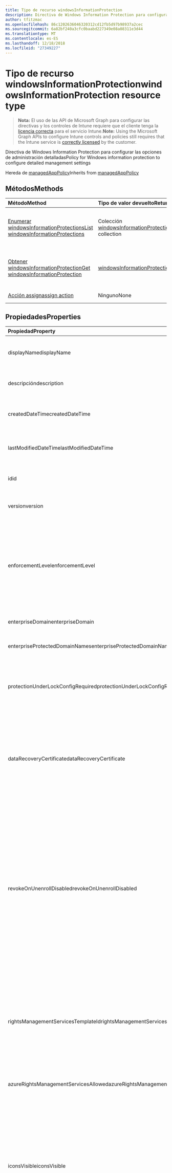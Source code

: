 ```yaml
---
title: Tipo de recurso windowsInformationProtection
description: Directiva de Windows Information Protection para configurar las opciones de administración detalladas
author: tfitzmac
ms.openlocfilehash: 86c1202636046320312cd12fb5d97b98937a2cec
ms.sourcegitcommit: 6a82bf240a3cfc0baabd227349e08a08311e3d44
ms.translationtype: MT
ms.contentlocale: es-ES
ms.lasthandoff: 12/18/2018
ms.locfileid: "27349227"
---
```

# <a name="windowsinformationprotection-resource-type"></a><span data-ttu-id="c228c-103">Tipo de recurso windowsInformationProtection</span><span class="sxs-lookup"><span data-stu-id="c228c-103">windowsInformationProtection resource type</span></span>

> <span data-ttu-id="c228c-104">**Nota:** El uso de las API de Microsoft Graph para configurar las directivas y los controles de Intune requiere que el cliente tenga la [licencia correcta](https://go.microsoft.com/fwlink/?linkid=839381) para el servicio Intune.</span><span class="sxs-lookup"><span data-stu-id="c228c-104">**Note:** Using the Microsoft Graph APIs to configure Intune controls and policies still requires that the Intune service is [correctly licensed](https://go.microsoft.com/fwlink/?linkid=839381) by the customer.</span></span>

<span data-ttu-id="c228c-105">Directiva de Windows Information Protection para configurar las opciones de administración detalladas</span><span class="sxs-lookup"><span data-stu-id="c228c-105">Policy for Windows information protection to configure detailed management settings</span></span>

<span data-ttu-id="c228c-106">Hereda de [managedAppPolicy](../resources/intune-mam-managedapppolicy.md)</span><span class="sxs-lookup"><span data-stu-id="c228c-106">Inherits from [managedAppPolicy](../resources/intune-mam-managedapppolicy.md)</span></span>

## <a name="methods"></a><span data-ttu-id="c228c-107">Métodos</span><span class="sxs-lookup"><span data-stu-id="c228c-107">Methods</span></span>
|<span data-ttu-id="c228c-108">Método</span><span class="sxs-lookup"><span data-stu-id="c228c-108">Method</span></span>|<span data-ttu-id="c228c-109">Tipo de valor devuelto</span><span class="sxs-lookup"><span data-stu-id="c228c-109">Return Type</span></span>|<span data-ttu-id="c228c-110">Descripción</span><span class="sxs-lookup"><span data-stu-id="c228c-110">Description</span></span>|
|:---|:---|:---|
|[<span data-ttu-id="c228c-111">Enumerar windowsInformationProtections</span><span class="sxs-lookup"><span data-stu-id="c228c-111">List windowsInformationProtections</span></span>](../api/intune-mam-windowsinformationprotection-list.md)|<span data-ttu-id="c228c-112">Colección [windowsInformationProtection](../resources/intune-mam-windowsinformationprotection.md)</span><span class="sxs-lookup"><span data-stu-id="c228c-112">[windowsInformationProtection](../resources/intune-mam-windowsinformationprotection.md) collection</span></span>|<span data-ttu-id="c228c-113">Enumere las propiedades y las relaciones de los objetos [windowsInformationProtection](../resources/intune-mam-windowsinformationprotection.md).</span><span class="sxs-lookup"><span data-stu-id="c228c-113">List properties and relationships of the [windowsInformationProtection](../resources/intune-mam-windowsinformationprotection.md) objects.</span></span>|
|[<span data-ttu-id="c228c-114">Obtener windowsInformationProtection</span><span class="sxs-lookup"><span data-stu-id="c228c-114">Get windowsInformationProtection</span></span>](../api/intune-mam-windowsinformationprotection-get.md)|[<span data-ttu-id="c228c-115">windowsInformationProtection</span><span class="sxs-lookup"><span data-stu-id="c228c-115">windowsInformationProtection</span></span>](../resources/intune-mam-windowsinformationprotection.md)|<span data-ttu-id="c228c-116">Lea las propiedades y las relaciones del objeto [windowsInformationProtection](../resources/intune-mam-windowsinformationprotection.md).</span><span class="sxs-lookup"><span data-stu-id="c228c-116">Read properties and relationships of the [windowsInformationProtection](../resources/intune-mam-windowsinformationprotection.md) object.</span></span>|
|[<span data-ttu-id="c228c-117">Acción assign</span><span class="sxs-lookup"><span data-stu-id="c228c-117">assign action</span></span>](../api/intune-mam-windowsinformationprotection-assign.md)|<span data-ttu-id="c228c-118">Ninguno</span><span class="sxs-lookup"><span data-stu-id="c228c-118">None</span></span>|<span data-ttu-id="c228c-119">Todavía no documentado</span><span class="sxs-lookup"><span data-stu-id="c228c-119">Not yet documented</span></span>|

## <a name="properties"></a><span data-ttu-id="c228c-120">Propiedades</span><span class="sxs-lookup"><span data-stu-id="c228c-120">Properties</span></span>
|<span data-ttu-id="c228c-121">Propiedad</span><span class="sxs-lookup"><span data-stu-id="c228c-121">Property</span></span>|<span data-ttu-id="c228c-122">Tipo</span><span class="sxs-lookup"><span data-stu-id="c228c-122">Type</span></span>|<span data-ttu-id="c228c-123">Descripción</span><span class="sxs-lookup"><span data-stu-id="c228c-123">Description</span></span>|
|:---|:---|:---|
|<span data-ttu-id="c228c-124">displayName</span><span class="sxs-lookup"><span data-stu-id="c228c-124">displayName</span></span>|<span data-ttu-id="c228c-125">String</span><span class="sxs-lookup"><span data-stu-id="c228c-125">String</span></span>|<span data-ttu-id="c228c-126">Nombre para mostrar de la directiva.</span><span class="sxs-lookup"><span data-stu-id="c228c-126">Policy display name.</span></span> <span data-ttu-id="c228c-127">Heredado de [managedAppPolicy](../resources/intune-mam-managedapppolicy.md).</span><span class="sxs-lookup"><span data-stu-id="c228c-127">Inherited from [managedAppPolicy](../resources/intune-mam-managedapppolicy.md)</span></span>|
|<span data-ttu-id="c228c-128">descripción</span><span class="sxs-lookup"><span data-stu-id="c228c-128">description</span></span>|<span data-ttu-id="c228c-129">String</span><span class="sxs-lookup"><span data-stu-id="c228c-129">String</span></span>|<span data-ttu-id="c228c-130">Descripción de la directiva.</span><span class="sxs-lookup"><span data-stu-id="c228c-130">The policy's description.</span></span> <span data-ttu-id="c228c-131">Heredado de [managedAppPolicy](../resources/intune-mam-managedapppolicy.md).</span><span class="sxs-lookup"><span data-stu-id="c228c-131">Inherited from [managedAppPolicy](../resources/intune-mam-managedapppolicy.md)</span></span>|
|<span data-ttu-id="c228c-132">createdDateTime</span><span class="sxs-lookup"><span data-stu-id="c228c-132">createdDateTime</span></span>|<span data-ttu-id="c228c-133">DateTimeOffset</span><span class="sxs-lookup"><span data-stu-id="c228c-133">DateTimeOffset</span></span>|<span data-ttu-id="c228c-134">Fecha y hora de creación de la directiva.</span><span class="sxs-lookup"><span data-stu-id="c228c-134">The date and time the policy was created.</span></span> <span data-ttu-id="c228c-135">Heredado de [managedAppPolicy](../resources/intune-mam-managedapppolicy.md).</span><span class="sxs-lookup"><span data-stu-id="c228c-135">Inherited from [managedAppPolicy](../resources/intune-mam-managedapppolicy.md)</span></span>|
|<span data-ttu-id="c228c-136">lastModifiedDateTime</span><span class="sxs-lookup"><span data-stu-id="c228c-136">lastModifiedDateTime</span></span>|<span data-ttu-id="c228c-137">DateTimeOffset</span><span class="sxs-lookup"><span data-stu-id="c228c-137">DateTimeOffset</span></span>|<span data-ttu-id="c228c-138">Última vez que se modificó la directiva.</span><span class="sxs-lookup"><span data-stu-id="c228c-138">Last time the policy was modified.</span></span> <span data-ttu-id="c228c-139">Heredado de [managedAppPolicy](../resources/intune-mam-managedapppolicy.md).</span><span class="sxs-lookup"><span data-stu-id="c228c-139">Inherited from [managedAppPolicy](../resources/intune-mam-managedapppolicy.md)</span></span>|
|<span data-ttu-id="c228c-140">id</span><span class="sxs-lookup"><span data-stu-id="c228c-140">id</span></span>|<span data-ttu-id="c228c-141">String</span><span class="sxs-lookup"><span data-stu-id="c228c-141">String</span></span>|<span data-ttu-id="c228c-142">Clave de la entidad.</span><span class="sxs-lookup"><span data-stu-id="c228c-142">Key of the entity.</span></span> <span data-ttu-id="c228c-143">Heredado de [managedAppPolicy](../resources/intune-mam-managedapppolicy.md).</span><span class="sxs-lookup"><span data-stu-id="c228c-143">Inherited from [managedAppPolicy](../resources/intune-mam-managedapppolicy.md)</span></span>|
|<span data-ttu-id="c228c-144">version</span><span class="sxs-lookup"><span data-stu-id="c228c-144">version</span></span>|<span data-ttu-id="c228c-145">String</span><span class="sxs-lookup"><span data-stu-id="c228c-145">String</span></span>|<span data-ttu-id="c228c-146">Versión de la entidad.</span><span class="sxs-lookup"><span data-stu-id="c228c-146">Version of the entity.</span></span> <span data-ttu-id="c228c-147">Heredado de [managedAppPolicy](../resources/intune-mam-managedapppolicy.md).</span><span class="sxs-lookup"><span data-stu-id="c228c-147">Inherited from [managedAppPolicy](../resources/intune-mam-managedapppolicy.md)</span></span>|
|<span data-ttu-id="c228c-148">enforcementLevel</span><span class="sxs-lookup"><span data-stu-id="c228c-148">enforcementLevel</span></span>|[<span data-ttu-id="c228c-149">windowsInformationProtectionEnforcementLevel</span><span class="sxs-lookup"><span data-stu-id="c228c-149">windowsInformationProtectionEnforcementLevel</span></span>](../resources/intune-mam-windowsinformationprotectionenforcementlevel.md)|<span data-ttu-id="c228c-150">Nivel de aplicación de trabajo en curso. Vea la definición de enumeración para los valores admitidos.</span><span class="sxs-lookup"><span data-stu-id="c228c-150">WIP enforcement level.See the Enum definition for supported values.</span></span> <span data-ttu-id="c228c-151">Los valores posibles son: `noProtection`, `encryptAndAuditOnly`, `encryptAuditAndPrompt` y `encryptAuditAndBlock`.</span><span class="sxs-lookup"><span data-stu-id="c228c-151">Possible values are: `noProtection`, `encryptAndAuditOnly`, `encryptAuditAndPrompt`, `encryptAuditAndBlock`.</span></span>|
|<span data-ttu-id="c228c-152">enterpriseDomain</span><span class="sxs-lookup"><span data-stu-id="c228c-152">enterpriseDomain</span></span>|<span data-ttu-id="c228c-153">Cadena</span><span class="sxs-lookup"><span data-stu-id="c228c-153">String</span></span>|<span data-ttu-id="c228c-154">Dominio empresarial principal</span><span class="sxs-lookup"><span data-stu-id="c228c-154">Primary enterprise domain</span></span>|
|<span data-ttu-id="c228c-155">enterpriseProtectedDomainNames</span><span class="sxs-lookup"><span data-stu-id="c228c-155">enterpriseProtectedDomainNames</span></span>|<span data-ttu-id="c228c-156">Colección [windowsInformationProtectionResourceCollection](../resources/intune-mam-windowsinformationprotectionresourcecollection.md)</span><span class="sxs-lookup"><span data-stu-id="c228c-156">[windowsInformationProtectionResourceCollection](../resources/intune-mam-windowsinformationprotectionresourcecollection.md) collection</span></span>|<span data-ttu-id="c228c-157">Lista de dominios empresariales que quiere proteger</span><span class="sxs-lookup"><span data-stu-id="c228c-157">List of enterprise domains to be protected</span></span>|
|<span data-ttu-id="c228c-158">protectionUnderLockConfigRequired</span><span class="sxs-lookup"><span data-stu-id="c228c-158">protectionUnderLockConfigRequired</span></span>|<span data-ttu-id="c228c-159">Booleano</span><span class="sxs-lookup"><span data-stu-id="c228c-159">Boolean</span></span>|<span data-ttu-id="c228c-160">Especifica si es necesario configurar la protección en la característica de bloqueo (también conocida como cifrar con PIN)</span><span class="sxs-lookup"><span data-stu-id="c228c-160">Specifies whether the protection under lock feature (also known as encrypt under pin) should be configured</span></span>|
|<span data-ttu-id="c228c-161">dataRecoveryCertificate</span><span class="sxs-lookup"><span data-stu-id="c228c-161">dataRecoveryCertificate</span></span>|[<span data-ttu-id="c228c-162">windowsInformationProtectionDataRecoveryCertificate</span><span class="sxs-lookup"><span data-stu-id="c228c-162">windowsInformationProtectionDataRecoveryCertificate</span></span>](../resources/intune-mam-windowsinformationprotectiondatarecoverycertificate.md)|<span data-ttu-id="c228c-163">Especifica un certificado de recuperación que se puede usar para recuperar datos de archivos cifrados.</span><span class="sxs-lookup"><span data-stu-id="c228c-163">Specifies a recovery certificate that can be used for data recovery of encrypted files.</span></span> <span data-ttu-id="c228c-164">Esto es lo mismo que el certificado del agente de recuperación de datos (DRA) para el sistema de cifrado de archivos (EFS)</span><span class="sxs-lookup"><span data-stu-id="c228c-164">This is the same as the data recovery agent(DRA) certificate for encrypting file system(EFS)</span></span>|
|<span data-ttu-id="c228c-165">revokeOnUnenrollDisabled</span><span class="sxs-lookup"><span data-stu-id="c228c-165">revokeOnUnenrollDisabled</span></span>|<span data-ttu-id="c228c-166">Boolean</span><span class="sxs-lookup"><span data-stu-id="c228c-166">Boolean</span></span>|<span data-ttu-id="c228c-167">Esta directiva controla si se revocan las claves de trabajo en curso cuando se anula la inscripción de un dispositivo en el servicio de administración.</span><span class="sxs-lookup"><span data-stu-id="c228c-167">This policy controls whether to revoke the WIP keys when a device unenrolls from the management service.</span></span> <span data-ttu-id="c228c-168">Si se establece en 1 (no revocar las claves), no se revocarán las claves y el usuario seguirá teniendo acceso a archivos protegidos después de anular la inscripción.</span><span class="sxs-lookup"><span data-stu-id="c228c-168">If set to 1 (Don't revoke keys), the keys will not be revoked and the user will continue to have access to protected files after unenrollment.</span></span> <span data-ttu-id="c228c-169">Si no se revocan las claves, no habrá ninguna limpieza de archivos revocados posteriormente.</span><span class="sxs-lookup"><span data-stu-id="c228c-169">If the keys are not revoked, there will be no revoked file cleanup subsequently.</span></span>|
|<span data-ttu-id="c228c-170">rightsManagementServicesTemplateId</span><span class="sxs-lookup"><span data-stu-id="c228c-170">rightsManagementServicesTemplateId</span></span>|<span data-ttu-id="c228c-171">Guid</span><span class="sxs-lookup"><span data-stu-id="c228c-171">Guid</span></span>|<span data-ttu-id="c228c-172">GUID de TemplateID que se va a usar para el cifrado RMS.</span><span class="sxs-lookup"><span data-stu-id="c228c-172">TemplateID GUID to use for RMS encryption.</span></span> <span data-ttu-id="c228c-173">La plantilla de RMS permite que el administrador de TI configure los detalles sobre quién tiene acceso a los archivos protegidos por RMS y durante cuánto tiempo tienen acceso</span><span class="sxs-lookup"><span data-stu-id="c228c-173">The RMS template allows the IT admin to configure the details about who has access to RMS-protected file and how long they have access</span></span>|
|<span data-ttu-id="c228c-174">azureRightsManagementServicesAllowed</span><span class="sxs-lookup"><span data-stu-id="c228c-174">azureRightsManagementServicesAllowed</span></span>|<span data-ttu-id="c228c-175">Booleano</span><span class="sxs-lookup"><span data-stu-id="c228c-175">Boolean</span></span>|<span data-ttu-id="c228c-176">Especifica si se permite el cifrado de Azure RMS para WIP.</span><span class="sxs-lookup"><span data-stu-id="c228c-176">Specifies whether to allow Azure RMS encryption for WIP</span></span>|
|<span data-ttu-id="c228c-177">iconsVisible</span><span class="sxs-lookup"><span data-stu-id="c228c-177">iconsVisible</span></span>|<span data-ttu-id="c228c-178">Boolean</span><span class="sxs-lookup"><span data-stu-id="c228c-178">Boolean</span></span>|<span data-ttu-id="c228c-179">Determina si se agregan las superposiciones a los iconos para los archivos protegidos mediante WIP en Explorer y en los iconos de aplicación solo de empresa en el menú Inicio.</span><span class="sxs-lookup"><span data-stu-id="c228c-179">Determines whether overlays are added to icons for WIP protected files in Explorer and enterprise only app tiles in the Start menu.</span></span> <span data-ttu-id="c228c-180">A partir de Windows 10, versión 1703, estos ajustes también configuran la visibilidad del icono de WIP en la barra de título de una aplicación protegida mediante WIP</span><span class="sxs-lookup"><span data-stu-id="c228c-180">Starting in Windows 10, version 1703 this setting also configures the visibility of the WIP icon in the title bar of a WIP-protected app</span></span>|
|<span data-ttu-id="c228c-181">protectedApps</span><span class="sxs-lookup"><span data-stu-id="c228c-181">protectedApps</span></span>|<span data-ttu-id="c228c-182">Colección [windowsInformationProtectionApp](../resources/intune-mam-windowsinformationprotectionapp.md)</span><span class="sxs-lookup"><span data-stu-id="c228c-182">[windowsInformationProtectionApp](../resources/intune-mam-windowsinformationprotectionapp.md) collection</span></span>|<span data-ttu-id="c228c-183">Las aplicaciones protegidas pueden tener acceso a datos empresariales y los datos controlados por dichas aplicaciones están protegidos mediante cifrado</span><span class="sxs-lookup"><span data-stu-id="c228c-183">Protected applications can access enterprise data and the data handled by those applications are protected with encryption</span></span>|
|<span data-ttu-id="c228c-184">exemptApps</span><span class="sxs-lookup"><span data-stu-id="c228c-184">exemptApps</span></span>|<span data-ttu-id="c228c-185">Colección [windowsInformationProtectionApp](../resources/intune-mam-windowsinformationprotectionapp.md)</span><span class="sxs-lookup"><span data-stu-id="c228c-185">[windowsInformationProtectionApp](../resources/intune-mam-windowsinformationprotectionapp.md) collection</span></span>|<span data-ttu-id="c228c-186">Las aplicaciones exentas también pueden tener acceso a datos empresariales, pero los datos controlados por dichas aplicaciones no están protegidos.</span><span class="sxs-lookup"><span data-stu-id="c228c-186">Exempt applications can also access enterprise data, but the data handled by those applications are not protected.</span></span> <span data-ttu-id="c228c-187">Esto ocurre porque algunas aplicaciones empresariales críticas podrían tener problemas de compatibilidad con los datos cifrados.</span><span class="sxs-lookup"><span data-stu-id="c228c-187">This is because some critical enterprise applications may have compatibility problems with encrypted data.</span></span>|
|<span data-ttu-id="c228c-188">enterpriseNetworkDomainNames</span><span class="sxs-lookup"><span data-stu-id="c228c-188">enterpriseNetworkDomainNames</span></span>|<span data-ttu-id="c228c-189">Colección [windowsInformationProtectionResourceCollection](../resources/intune-mam-windowsinformationprotectionresourcecollection.md)</span><span class="sxs-lookup"><span data-stu-id="c228c-189">[windowsInformationProtectionResourceCollection](../resources/intune-mam-windowsinformationprotectionresourcecollection.md) collection</span></span>|<span data-ttu-id="c228c-190">Esta es la lista de dominios que forman parte de los límites de la empresa.</span><span class="sxs-lookup"><span data-stu-id="c228c-190">This is the list of domains that comprise the boundaries of the enterprise.</span></span> <span data-ttu-id="c228c-191">Los datos de uno de estos dominios que se envíen a un dispositivo se considerarán datos empresariales y protegidos. Estas ubicaciones se consideran un destino seguro con el que compartir datos empresariales</span><span class="sxs-lookup"><span data-stu-id="c228c-191">Data from one of these domains that is sent to a device will be considered enterprise data and protected These locations will be considered a safe destination for enterprise data to be shared to</span></span>|
|<span data-ttu-id="c228c-192">enterpriseProxiedDomains</span><span class="sxs-lookup"><span data-stu-id="c228c-192">enterpriseProxiedDomains</span></span>|<span data-ttu-id="c228c-193">Colección [windowsInformationProtectionProxiedDomainCollection](../resources/intune-mam-windowsinformationprotectionproxieddomaincollection.md)</span><span class="sxs-lookup"><span data-stu-id="c228c-193">[windowsInformationProtectionProxiedDomainCollection](../resources/intune-mam-windowsinformationprotectionproxieddomaincollection.md) collection</span></span>|<span data-ttu-id="c228c-194">Contiene una lista de dominios de recursos empresariales hospedados en la nube que necesitan protección.</span><span class="sxs-lookup"><span data-stu-id="c228c-194">Contains a list of Enterprise resource domains hosted in the cloud that need to be protected.</span></span> <span data-ttu-id="c228c-195">Las conexiones a estos recursos se consideran datos empresariales.</span><span class="sxs-lookup"><span data-stu-id="c228c-195">Connections to these resources are considered enterprise data.</span></span> <span data-ttu-id="c228c-196">Si un proxy se corresponde con un recurso de nube, el tráfico al recurso de la nube se dirigirá a través de la red empresarial mediante el servidor proxy indicado (en el puerto 80).</span><span class="sxs-lookup"><span data-stu-id="c228c-196">If a proxy is paired with a cloud resource, traffic to the cloud resource will be routed through the enterprise network via the denoted proxy server (on Port 80).</span></span> <span data-ttu-id="c228c-197">Un servidor proxy que se use para este propósito también debe configurarse mediante la directiva EnterpriseInternalProxyServers</span><span class="sxs-lookup"><span data-stu-id="c228c-197">A proxy server used for this purpose must also be configured using the EnterpriseInternalProxyServers policy</span></span>|
|<span data-ttu-id="c228c-198">enterpriseIPRanges</span><span class="sxs-lookup"><span data-stu-id="c228c-198">enterpriseIPRanges</span></span>|<span data-ttu-id="c228c-199">Colección [windowsInformationProtectionIPRangeCollection](../resources/intune-mam-windowsinformationprotectioniprangecollection.md)</span><span class="sxs-lookup"><span data-stu-id="c228c-199">[windowsInformationProtectionIPRangeCollection](../resources/intune-mam-windowsinformationprotectioniprangecollection.md) collection</span></span>|<span data-ttu-id="c228c-200">Establece los intervalos IP empresariales que definen los equipos de la red empresarial.</span><span class="sxs-lookup"><span data-stu-id="c228c-200">Sets the enterprise IP ranges that define the computers in the enterprise network.</span></span> <span data-ttu-id="c228c-201">Los datos que provienen de dichos equipos se consideran parte de la empresa y están protegidos.</span><span class="sxs-lookup"><span data-stu-id="c228c-201">Data that comes from those computers will be considered part of the enterprise and protected.</span></span> <span data-ttu-id="c228c-202">Estas ubicaciones se consideran un destino seguro en el que compartir datos empresariales</span><span class="sxs-lookup"><span data-stu-id="c228c-202">These locations will be considered a safe destination for enterprise data to be shared to</span></span>|
|<span data-ttu-id="c228c-203">enterpriseIPRangesAreAuthoritative</span><span class="sxs-lookup"><span data-stu-id="c228c-203">enterpriseIPRangesAreAuthoritative</span></span>|<span data-ttu-id="c228c-204">Boolean</span><span class="sxs-lookup"><span data-stu-id="c228c-204">Boolean</span></span>|<span data-ttu-id="c228c-205">Valor booleano que indica al cliente que acepte la lista configurada y que no use la heurística para intentar buscar otras subredes.</span><span class="sxs-lookup"><span data-stu-id="c228c-205">Boolean value that tells the client to accept the configured list and not to use heuristics to attempt to find other subnets.</span></span> <span data-ttu-id="c228c-206">El valor predeterminado es False.</span><span class="sxs-lookup"><span data-stu-id="c228c-206">Default is false</span></span>|
|<span data-ttu-id="c228c-207">enterpriseProxyServers</span><span class="sxs-lookup"><span data-stu-id="c228c-207">enterpriseProxyServers</span></span>|<span data-ttu-id="c228c-208">Colección [windowsInformationProtectionResourceCollection](../resources/intune-mam-windowsinformationprotectionresourcecollection.md)</span><span class="sxs-lookup"><span data-stu-id="c228c-208">[windowsInformationProtectionResourceCollection](../resources/intune-mam-windowsinformationprotectionresourcecollection.md) collection</span></span>|<span data-ttu-id="c228c-209">Esta es una lista de servidores proxy.</span><span class="sxs-lookup"><span data-stu-id="c228c-209">This is a list of proxy servers.</span></span> <span data-ttu-id="c228c-210">Cualquier servidor que no esté en esta lista se considera no empresarial</span><span class="sxs-lookup"><span data-stu-id="c228c-210">Any server not on this list is considered non-enterprise</span></span>|
|<span data-ttu-id="c228c-211">enterpriseInternalProxyServers</span><span class="sxs-lookup"><span data-stu-id="c228c-211">enterpriseInternalProxyServers</span></span>|<span data-ttu-id="c228c-212">Colección [windowsInformationProtectionResourceCollection](../resources/intune-mam-windowsinformationprotectionresourcecollection.md)</span><span class="sxs-lookup"><span data-stu-id="c228c-212">[windowsInformationProtectionResourceCollection](../resources/intune-mam-windowsinformationprotectionresourcecollection.md) collection</span></span>|<span data-ttu-id="c228c-213">Se trata de la lista de valores separados por comas de servidores proxy internos.</span><span class="sxs-lookup"><span data-stu-id="c228c-213">This is the comma-separated list of internal proxy servers.</span></span> <span data-ttu-id="c228c-214">Por ejemplo, "157.54.14.28, 157.54.11.118, 10.202.14.167, 157.53.14.163, 157.69.210.59".</span><span class="sxs-lookup"><span data-stu-id="c228c-214">For example, "157.54.14.28, 157.54.11.118, 10.202.14.167, 157.53.14.163, 157.69.210.59".</span></span> <span data-ttu-id="c228c-215">El administrador ha configurado estos servidores proxy para que se conecten a los recursos específicos de Internet.</span><span class="sxs-lookup"><span data-stu-id="c228c-215">These proxies have been configured by the admin to connect to specific resources on the Internet.</span></span> <span data-ttu-id="c228c-216">Se consideran ubicaciones de red empresarial.</span><span class="sxs-lookup"><span data-stu-id="c228c-216">They are considered to be enterprise network locations.</span></span> <span data-ttu-id="c228c-217">Los servidores proxy solo se usan para configurar la directiva EnterpriseProxiedDomains para forzar el tráfico a los dominios coincidentes mediante estos proxy</span><span class="sxs-lookup"><span data-stu-id="c228c-217">The proxies are only leveraged in configuring the EnterpriseProxiedDomains policy to force traffic to the matched domains through these proxies</span></span>|
|<span data-ttu-id="c228c-218">enterpriseProxyServersAreAuthoritative</span><span class="sxs-lookup"><span data-stu-id="c228c-218">enterpriseProxyServersAreAuthoritative</span></span>|<span data-ttu-id="c228c-219">Boolean</span><span class="sxs-lookup"><span data-stu-id="c228c-219">Boolean</span></span>|<span data-ttu-id="c228c-220">Valor booleano que indica al cliente que acepte la lista de configuración de servidores proxy y no intente detectar otros servidores proxy de trabajo.</span><span class="sxs-lookup"><span data-stu-id="c228c-220">Boolean value that tells the client to accept the configured list of proxies and not try to detect other work proxies.</span></span> <span data-ttu-id="c228c-221">El valor predeterminado es False.</span><span class="sxs-lookup"><span data-stu-id="c228c-221">Default is false</span></span>|
|<span data-ttu-id="c228c-222">neutralDomainResources</span><span class="sxs-lookup"><span data-stu-id="c228c-222">neutralDomainResources</span></span>|<span data-ttu-id="c228c-223">Colección [windowsInformationProtectionResourceCollection](../resources/intune-mam-windowsinformationprotectionresourcecollection.md)</span><span class="sxs-lookup"><span data-stu-id="c228c-223">[windowsInformationProtectionResourceCollection](../resources/intune-mam-windowsinformationprotectionresourcecollection.md) collection</span></span>|<span data-ttu-id="c228c-224">Lista de nombres de dominio que se pueden usar para el recurso de trabajo o personal</span><span class="sxs-lookup"><span data-stu-id="c228c-224">List of domain names that can used for work or personal resource</span></span>|
|<span data-ttu-id="c228c-225">indexingEncryptedStoresOrItemsBlocked</span><span class="sxs-lookup"><span data-stu-id="c228c-225">indexingEncryptedStoresOrItemsBlocked</span></span>|<span data-ttu-id="c228c-226">Booleano</span><span class="sxs-lookup"><span data-stu-id="c228c-226">Boolean</span></span>|<span data-ttu-id="c228c-227">Esta opción es para que el indexador de Windows Search permita o impida la indexación de los elementos</span><span class="sxs-lookup"><span data-stu-id="c228c-227">This switch is for the Windows Search Indexer, to allow or disallow indexing of items</span></span>|
|<span data-ttu-id="c228c-228">smbAutoEncryptedFileExtensions</span><span class="sxs-lookup"><span data-stu-id="c228c-228">smbAutoEncryptedFileExtensions</span></span>|<span data-ttu-id="c228c-229">Colección [windowsInformationProtectionResourceCollection](../resources/intune-mam-windowsinformationprotectionresourcecollection.md)</span><span class="sxs-lookup"><span data-stu-id="c228c-229">[windowsInformationProtectionResourceCollection](../resources/intune-mam-windowsinformationprotectionresourcecollection.md) collection</span></span>|<span data-ttu-id="c228c-230">Especifica una lista de extensiones de archivo, para que los archivos con estas extensiones se cifren cuando se copian desde un recurso compartido de SMB dentro del límite de la empresa</span><span class="sxs-lookup"><span data-stu-id="c228c-230">Specifies a list of file extensions, so that files with these extensions are encrypted when copying from an SMB share within the corporate boundary</span></span>|
|<span data-ttu-id="c228c-231">isAssigned</span><span class="sxs-lookup"><span data-stu-id="c228c-231">isAssigned</span></span>|<span data-ttu-id="c228c-232">Boolean</span><span class="sxs-lookup"><span data-stu-id="c228c-232">Boolean</span></span>|<span data-ttu-id="c228c-233">Indica si la directiva se implementará en los grupos de inclusión o no.</span><span class="sxs-lookup"><span data-stu-id="c228c-233">Indicates if the policy is deployed to any inclusion groups or not.</span></span>|

## <a name="relationships"></a><span data-ttu-id="c228c-234">Relaciones</span><span class="sxs-lookup"><span data-stu-id="c228c-234">Relationships</span></span>
|<span data-ttu-id="c228c-235">Relación</span><span class="sxs-lookup"><span data-stu-id="c228c-235">Relationship</span></span>|<span data-ttu-id="c228c-236">Tipo</span><span class="sxs-lookup"><span data-stu-id="c228c-236">Type</span></span>|<span data-ttu-id="c228c-237">Descripción</span><span class="sxs-lookup"><span data-stu-id="c228c-237">Description</span></span>|
|:---|:---|:---|
|<span data-ttu-id="c228c-238">protectedAppLockerFiles</span><span class="sxs-lookup"><span data-stu-id="c228c-238">protectedAppLockerFiles</span></span>|<span data-ttu-id="c228c-239">Colección [windowsInformationProtectionAppLockerFile](../resources/intune-mam-windowsinformationprotectionapplockerfile.md)</span><span class="sxs-lookup"><span data-stu-id="c228c-239">[windowsInformationProtectionAppLockerFile](../resources/intune-mam-windowsinformationprotectionapplockerfile.md) collection</span></span>|<span data-ttu-id="c228c-240">Otra forma de introducir aplicaciones protegidas mediante archivos XML</span><span class="sxs-lookup"><span data-stu-id="c228c-240">Another way to input protected apps through xml files</span></span>|
|<span data-ttu-id="c228c-241">exemptAppLockerFiles</span><span class="sxs-lookup"><span data-stu-id="c228c-241">exemptAppLockerFiles</span></span>|<span data-ttu-id="c228c-242">Colección [windowsInformationProtectionAppLockerFile](../resources/intune-mam-windowsinformationprotectionapplockerfile.md)</span><span class="sxs-lookup"><span data-stu-id="c228c-242">[windowsInformationProtectionAppLockerFile](../resources/intune-mam-windowsinformationprotectionapplockerfile.md) collection</span></span>|<span data-ttu-id="c228c-243">Otra forma de introducir aplicaciones exentas mediante archivos XML</span><span class="sxs-lookup"><span data-stu-id="c228c-243">Another way to input exempt apps through xml files</span></span>|
|<span data-ttu-id="c228c-244">asignaciones</span><span class="sxs-lookup"><span data-stu-id="c228c-244">assignments</span></span>|<span data-ttu-id="c228c-245">Colección [targetedManagedAppPolicyAssignment](../resources/intune-mam-targetedmanagedapppolicyassignment.md)</span><span class="sxs-lookup"><span data-stu-id="c228c-245">[targetedManagedAppPolicyAssignment](../resources/intune-mam-targetedmanagedapppolicyassignment.md) collection</span></span>|<span data-ttu-id="c228c-246">Propiedad de navegación a la lista de grupos de seguridad destinados a la directiva.</span><span class="sxs-lookup"><span data-stu-id="c228c-246">Navigation property to list of security groups targeted for policy.</span></span>|

## <a name="json-representation"></a><span data-ttu-id="c228c-247">Representación JSON</span><span class="sxs-lookup"><span data-stu-id="c228c-247">JSON Representation</span></span>
<span data-ttu-id="c228c-248">Aquí tiene una representación JSON del recurso.</span><span class="sxs-lookup"><span data-stu-id="c228c-248">Here is a JSON representation of the resource.</span></span>
<!-- {
  "blockType": "resource",
  "keyProperty": "id",
  "@odata.type": "microsoft.graph.windowsInformationProtection"
}
-->
``` json
{
  "@odata.type": "#microsoft.graph.windowsInformationProtection",
  "displayName": "String",
  "description": "String",
  "createdDateTime": "String (timestamp)",
  "lastModifiedDateTime": "String (timestamp)",
  "id": "String (identifier)",
  "version": "String",
  "enforcementLevel": "String",
  "enterpriseDomain": "String",
  "enterpriseProtectedDomainNames": [
    {
      "@odata.type": "microsoft.graph.windowsInformationProtectionResourceCollection",
      "displayName": "String",
      "resources": [
        "String"
      ]
    }
  ],
  "protectionUnderLockConfigRequired": true,
  "dataRecoveryCertificate": {
    "@odata.type": "microsoft.graph.windowsInformationProtectionDataRecoveryCertificate",
    "subjectName": "String",
    "description": "String",
    "expirationDateTime": "String (timestamp)",
    "certificate": "binary"
  },
  "revokeOnUnenrollDisabled": true,
  "rightsManagementServicesTemplateId": "Guid",
  "azureRightsManagementServicesAllowed": true,
  "iconsVisible": true,
  "protectedApps": [
    {
      "@odata.type": "microsoft.graph.windowsInformationProtectionApp",
      "displayName": "String",
      "description": "String",
      "publisherName": "String",
      "productName": "String",
      "denied": true
    }
  ],
  "exemptApps": [
    {
      "@odata.type": "microsoft.graph.windowsInformationProtectionApp",
      "displayName": "String",
      "description": "String",
      "publisherName": "String",
      "productName": "String",
      "denied": true
    }
  ],
  "enterpriseNetworkDomainNames": [
    {
      "@odata.type": "microsoft.graph.windowsInformationProtectionResourceCollection",
      "displayName": "String",
      "resources": [
        "String"
      ]
    }
  ],
  "enterpriseProxiedDomains": [
    {
      "@odata.type": "microsoft.graph.windowsInformationProtectionProxiedDomainCollection",
      "displayName": "String",
      "proxiedDomains": [
        {
          "@odata.type": "microsoft.graph.proxiedDomain",
          "ipAddressOrFQDN": "String",
          "proxy": "String"
        }
      ]
    }
  ],
  "enterpriseIPRanges": [
    {
      "@odata.type": "microsoft.graph.windowsInformationProtectionIPRangeCollection",
      "displayName": "String",
      "ranges": [
        {
          "@odata.type": "microsoft.graph.iPv6Range",
          "lowerAddress": "String",
          "upperAddress": "String"
        }
      ]
    }
  ],
  "enterpriseIPRangesAreAuthoritative": true,
  "enterpriseProxyServers": [
    {
      "@odata.type": "microsoft.graph.windowsInformationProtectionResourceCollection",
      "displayName": "String",
      "resources": [
        "String"
      ]
    }
  ],
  "enterpriseInternalProxyServers": [
    {
      "@odata.type": "microsoft.graph.windowsInformationProtectionResourceCollection",
      "displayName": "String",
      "resources": [
        "String"
      ]
    }
  ],
  "enterpriseProxyServersAreAuthoritative": true,
  "neutralDomainResources": [
    {
      "@odata.type": "microsoft.graph.windowsInformationProtectionResourceCollection",
      "displayName": "String",
      "resources": [
        "String"
      ]
    }
  ],
  "indexingEncryptedStoresOrItemsBlocked": true,
  "smbAutoEncryptedFileExtensions": [
    {
      "@odata.type": "microsoft.graph.windowsInformationProtectionResourceCollection",
      "displayName": "String",
      "resources": [
        "String"
      ]
    }
  ],
  "isAssigned": true
}
```



